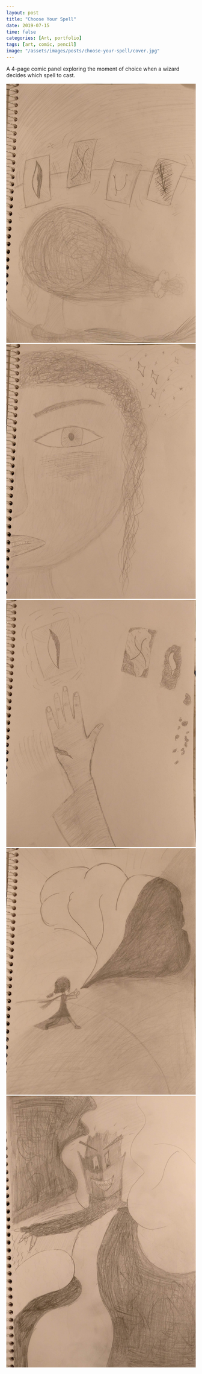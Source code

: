 ```yaml
---
layout: post
title: "Choose Your Spell"
date: 2019-07-15
time: false
categories: [Art, portfolio]
tags: [art, comic, pencil]
image: "/assets/images/posts/choose-your-spell/cover.jpg"
---
```


A 4-page comic panel exploring the moment of choice when a wizard decides which spell to cast.

<!-- Slider main container -->
<div class="swiper">
  <!-- Additional required wrapper -->
  <div class="swiper-wrapper">
    <!-- Slides -->
    <div class="swiper-slide">
      <img src="/assets/images/posts/choose-your-spell/cover.jpg" alt="Choose Your Spell - Cover">
    </div>
    <div class="swiper-slide">
      <img src="/assets/images/posts/choose-your-spell/two.jpg" alt="Choose Your Spell - Panel 2">
    </div>
    <div class="swiper-slide">
      <img src="/assets/images/posts/choose-your-spell/three.jpg" alt="Choose Your Spell - Panel 3">
    </div>
    <div class="swiper-slide">
      <img src="/assets/images/posts/choose-your-spell/four.jpg" alt="Choose Your Spell - Panel 4">
    </div>
    <div class="swiper-slide">
      <img src="/assets/images/posts/choose-your-spell/five.jpg" alt="Choose Your Spell - Panel 5">
    </div>
  </div>

  <!-- Navigation buttons -->
  <div class="swiper-button-prev"></div>
  <div class="swiper-button-next"></div>

  <!-- Pagination -->
  <div class="swiper-pagination"></div>
</div>
